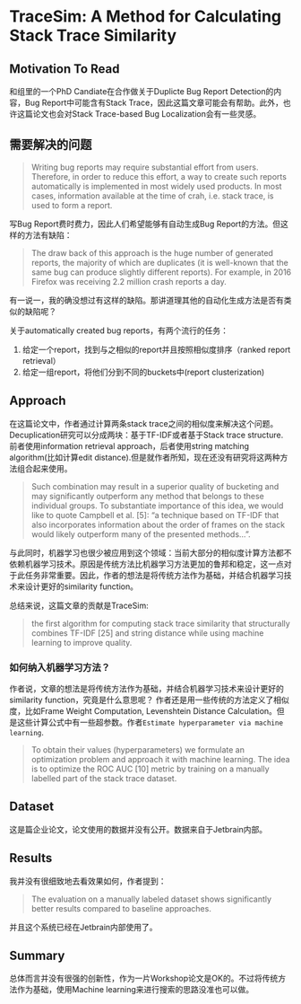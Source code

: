 # TraceSim: A Method for Calculating Stack Trace Similarity

## Motivation To Read
和组里的一个PhD Candiate在合作做关于Duplicte Bug Report Detection的内容，Bug Report中可能含有Stack Trace，因此这篇文章可能会有帮助。此外，也许这篇论文也会对Stack Trace-based Bug Localization会有一些灵感。

## 需要解决的问题
> Writing bug reports may require substantial effort from users. Therefore, in order to reduce this effort, a way to create such reports automatically is implemented in most widely used products. In most cases, information available at the time of crah, i.e. stack trace, is used to form a report.

写Bug Report费时费力，因此人们希望能够有自动生成Bug Report的方法。但这样的方法有缺陷：
> The draw back of this approach is the huge number of generated reports, the majority of which are duplicates (it is well-known that the same bug can produce slightly different reports). For example, in 2016 Firefox was receiving 2.2 million crash reports a day.

有一说一，我的确没想过有这样的缺陷。那讲道理其他的自动化生成方法是否有类似的缺陷呢？

关于automatically created bug reports，有两个流行的任务：
1. 给定一个report，找到与之相似的report并且按照相似度排序（ranked report retrieval）
2. 给定一组report，将他们分到不同的buckets中(report clusterization)


## Approach
在这篇论文中，作者通过计算两条stack trace之间的相似度来解决这个问题。Decuplication研究可以分成两块：基于TF-IDF或者基于Stack trace structure.
前者使用information retrieval approach，后者使用string matching algorithm(比如计算edit distance).但是就作者所知，现在还没有研究将这两种方法组合起来使用。

> Such combination may result in a superior quality of bucketing and may significantly outperform any method that belongs to these individual groups. To substantiate importance of this idea, we would like to quote Campbell et al. [5]: “a technique based on TF-IDF that also incorporates information about the order of frames on the stack would likely outperform many of the presented methods...”.

与此同时，机器学习也很少被应用到这个领域：当前大部分的相似度计算方法都不依赖机器学习技术。原因是传统方法比机器学习方法更加的鲁邦和稳定，这一点对于此任务非常重要。因此，作者的想法是将传统方法作为基础，并结合机器学习技术来设计更好的similarity function。

总结来说，这篇文章的贡献是TraceSim:
> the first algorithm for computing stack trace similarity that structurally combines TF-IDF [25] and string distance while using machine learning to improve quality.

### 如何纳入机器学习方法？
作者说，文章的想法是将传统方法作为基础，并结合机器学习技术来设计更好的similarity function，究竟是什么意思呢？
作者还是用一些传统的方法定义了相似度，比如Frame Weight Computation, Levenshtein Distance Calculation。但是这些计算公式中有一些超参数。作者`Estimate hyperparameter via machine learning`.
> To obtain their values (hyperparameters) we formulate an optimization problem and approach it with machine learning. The idea is to optimize the ROC AUC [10] metric by training on a manually labelled part of the stack trace dataset.

## Dataset
这是篇企业论文，论文使用的数据并没有公开。数据来自于Jetbrain内部。


## Results
我并没有很细致地去看效果如何，作者提到：
> The evaluation on a manually labeled dataset shows significantly better results compared to baseline approaches.

并且这个系统已经在Jetbrain内部使用了。

## Summary
总体而言并没有很强的创新性，作为一片Workshop论文是OK的。不过将传统方法作为基础，使用Machine learning来进行搜索的思路没准也可以做。


